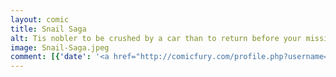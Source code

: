 ```yaml
---
layout: comic
title: Snail Saga
alt: Tis nobler to be crushed by a car than to return before your mission is completed.
image: Snail-Saga.jpeg
comment: [{'date': '<a href="http://comicfury.com/profile.php?username=tecco_dsilva" title="tecco_dsilva">tecco_dsilva</a>', 'username': 'tecco_dsilva', 'comment': 'Aaaaand I&#039;m back with an actual comic!'}]
---
```

